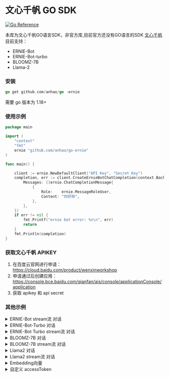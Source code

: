 # 文心千帆 GO SDK

[![Go Reference](https://pkg.go.dev/badge/github.com/anhao/go-ernie.svg)](https://pkg.go.dev/github.com/anhao/go-ernie)

本库为文心千帆GO语言SDK，非官方库,目前官方还没有GO语言的SDK [文心千帆](https://cloud.baidu.com/product/wenxinworkshop)
目前支持：

* ERNIE-Bot
* ERNIE-Bot-turbo
* BLOOMZ-7B
* Llama-2

### 安装

```go
go get github.com/anhao/go -ernie
```

需要 go 版本为 1.18+

### 使用示例
```go
package main

import (
	"context"
	"fmt"
	ernie "github.com/anhao/go-ernie"
)

func main() {

	client := ernie.NewDefaultClient("API Key", "Secret Key")
	completion, err := client.CreateErnieBotChatCompletion(context.Background(), ernie.ErnieBotRequest{
		Messages: []ernie.ChatCompletionMessage{
			{
				Role:    ernie.MessageRoleUser,
				Content: "你好呀",
			},
		},
	})
	if err != nil {
		fmt.Printf("ernie bot error: %v\n", err)
		return
	}
	fmt.Println(completion)
}
```

### 获取文心千帆 APIKEY
1. 在百度云官网进行申请：https://cloud.baidu.com/product/wenxinworkshop
2. 申请通过后创建应用：https://console.bce.baidu.com/qianfan/ais/console/applicationConsole/application
3. 获取 apikey 和 api secret

### 其他示例
<details>
<summary>ERNIE-Bot stream流 对话 </summary>

```go
import (
	"context"
	"errors"
	"fmt"
	ernie "github.com/anhao/go-ernie"
	"io"
)

func main() {

	client := ernie.NewDefaultClient("API Key", "Secret Key")
	request := ernie.ErnieBotRequest{
		Messages: []ChatCompletionMessage{
			{
				Role:    "user",
				Content: "Hello",
			},
		},
		Stream: true,
	}

	stream, err := client.CreateErnieBotChatCompletionStream(context.Background(), request)
	if err != nil {
		fmt.Printf("ernie bot stream error: %v\n", err)
		return
	}
	defer stream.Close()
	for {
		response, err := stream.Recv()
		if errors.Is(err, io.EOF) {
			fmt.Println("ernie bot Stream finished")
			return
		}
		if err != nil {
			fmt.Printf("ernie bot stream error: %v\n", err)
			return
		}
		fmt.Println(response.Result)
	}
}
```


</details>

<details>
<summary>ERNIE-Bot-Turbo  对话 </summary>

```go
package main

import (
	"context"
	"fmt"
	ernie "github.com/anhao/go-ernie"
)

func main() {

	client := ernie.NewDefaultClient("API Key", "Secret Key")
	completion, err := client.CreateErnieBotTurboChatCompletion(context.Background(), ernie.ErnieBotTurboRequest{
		Messages: []ernie.ChatCompletionMessage{
			{
				Role:    ernie.MessageRoleUser,
				Content: "你好呀",
			},
		},
	})
	if err != nil {
		fmt.Printf("ernie bot turbo error: %v\n", err)
		return
	}
	fmt.Println(completion)
}
```
</details>

<details>
<summary>ERNIE-Bot Turbo stream流 对话 </summary>

```go
import (
	"context"
	"errors"
	"fmt"
	ernie "github.com/anhao/go-ernie"
	"io"
)

func main() {

	client := ernie.NewDefaultClient("API Key", "Secret Key")
	request := ernie.ErnieBotTurboRequest{
		Messages: []ChatCompletionMessage{
			{
				Role:    "user",
				Content: "Hello",
			},
		},
		Stream: true,
	}

	stream, err := client.CreateErnieBotTurboChatCompletionStream(context.Background(), request)
	if err != nil {
		fmt.Printf("ernie bot stream error: %v\n", err)
		return
	}
	defer stream.Close()
	for {
		response, err := stream.Recv()
		if errors.Is(err, io.EOF) {
			fmt.Println("ernie bot turbo Stream finished")
			return
		}
		if err != nil {
			fmt.Printf("ernie bot turbo stream error: %v\n", err)
			return
		}
		fmt.Println(response.Result)
	}
}
```


</details>

<details>
<summary>BLOOMZ-7B 对话 </summary>

```go
package main

import (
	"context"
	"fmt"
	ernie "github.com/anhao/go-ernie"
)

func main() {

	client := ernie.NewDefaultClient("API Key", "Secret Key")
	completion, err := client.CreateBloomz7b1ChatCompletion(context.Background(), ernie.Bloomz7b1Request{
		Messages: []ernie.ChatCompletionMessage{
			{
				Role:    ernie.MessageRoleUser,
				Content: "你好呀",
			},
		},
	})
	if err != nil {
		fmt.Printf("BLOOMZ-7B error: %v\n", err)
		return
	}
	fmt.Println(completion)
}
```
</details>

<details>
<summary>BLOOMZ-7B stream流 对话 </summary>

```go
import (
	"context"
	"errors"
	"fmt"
	ernie "github.com/anhao/go-ernie"
	"io"
)

func main() {

	client := ernie.NewDefaultClient("API Key", "Secret Key")
	request := ernie.Bloomz7b1Request{
		Messages: []ChatCompletionMessage{
			{
				Role:    "user",
				Content: "Hello",
			},
		},
		Stream: true,
	}

	stream, err := client.CreateBloomz7b1ChatCompletionStream(context.Background(), request)
	if err != nil {
		fmt.Printf("BLOOMZ-7B error: %v\n", err)
		return
	}
	defer stream.Close()
	for {
		response, err := stream.Recv()
		if errors.Is(err, io.EOF) {
			fmt.Println("BLOOMZ-7B  Stream finished")
			return
		}
		if err != nil {
			fmt.Printf("BLOOMZ-7B stream error: %v\n", err)
			return
		}
		fmt.Println(response.Result)
	}
}
```

</details>


<details>
<summary>Llama2 对话 </summary>

```go
package main

import (
	"context"
	"fmt"
	ernie "github.com/anhao/go-ernie"
)

func main() {

	client := ernie.NewDefaultClient("API Key", "Secret Key")
	completion, err := client.CreateBloomz7b1ChatCompletion(context.Background(), ernie.LlamaChatRequest{
		Messages: []ernie.ChatCompletionMessage{
			{
				Role:    ernie.MessageRoleUser,
				Content: "你好呀",
			},
		},
		Model: "", //申请发布时填写的API名称
	})
	if err != nil {
		fmt.Printf("llama2 error: %v\n", err)
		return
	}
	fmt.Println(completion)
}
```
</details>

<details>
<summary>Llama2 stream流 对话 </summary>

```go
import (
	"context"
	"errors"
	"fmt"
	ernie "github.com/anhao/go-ernie"
	"io"
)

func main() {

	client := ernie.NewDefaultClient("API Key", "Secret Key")
	request := ernie.LlamaChatRequest{
		Messages: []ChatCompletionMessage{
			{
				Role:    "user",
				Content: "Hello",
			},
		},
		Stream: true,
		Model: "", //申请发布时填写的API名称
	}

	stream, err := client.CreateLlamaChatCompletionStream(context.Background(), request)
	if err != nil {
		fmt.Printf("llama2 error: %v\n", err)
		return
	}
	defer stream.Close()
	for {
		response, err := stream.Recv()
		if errors.Is(err, io.EOF) {
			fmt.Println("llama2  Stream finished")
			return
		}
		if err != nil {
			fmt.Printf("llama2 stream error: %v\n", err)
			return
		}
		fmt.Println(response.Result)
	}
}
```

</details>

<details>
<summary>Embedding向量</summary>

```go
package main

import (
	"context"
	"fmt"
	ernie "github.com/anhao/go-ernie"
)

func main() {

	client := ernie.NewDefaultClient("API Key", "Secret Key")
	request := ernie.EmbeddingRequest{
		Input: []string{
			"Hello",
		},
	}
	embeddings, err := client.CreateEmbeddings(context.Background(), request)
	if err != nil {
		fmt.Sprintf("embeddings err: %v", err)
		return
	}
	fmt.Println(embeddings)
}

```

</details>

<details>
<summary>自定义 accessToken</summary>

```go
client :=ernie.NewClient("accessToken")
```

</details>